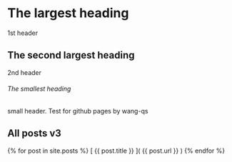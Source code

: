 # The largest heading
1st header
## The second largest heading
2nd header
###### The smallest heading
small header. 
Test for github pages by wang-qs

## All posts v3

{% for post in site.posts %}
[ {{ post.title }} ]( {{ post.url }} )
{% endfor %}